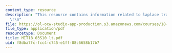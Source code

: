 ```yaml
---
content_type: resource
description: "This resource contains information related to laplace transform. \r\n\
  \r\n"
file: https://ol-ocw-studio-app-production.s3.amazonaws.com/courses/18-03-differential-equations-spring-2010/f8dba7fcfcc4c745e1ff88c6658b17b7_MIT18_03S10_lt.pdf
file_type: application/pdf
resourcetype: Document
title: MIT18_03S10_lt.pdf
uid: f8dba7fc-fcc4-c745-e1ff-88c6658b17b7
---
```

